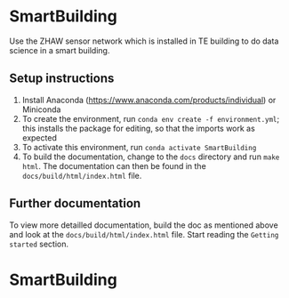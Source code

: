 # SmartBuilding

Use the ZHAW sensor network which is installed in TE building to do data science in a smart building.

## Setup instructions

1. Install Anaconda (<https://www.anaconda.com/products/individual>) or Miniconda
1. To create the environment, run `conda env create -f environment.yml`; this installs the package for
editing, so that the imports work as expected
1. To activate this environment, run `conda activate SmartBuilding`
1. To build the documentation, change to the `docs` directory and run `make html`. The documentation can then be found in the `docs/build/html/index.html` file.


## Further documentation

To view more detailled documentation, build the doc as mentioned above and look at the `docs/build/html/index.html` file. Start reading the `Getting started` section.


# SmartBuilding
